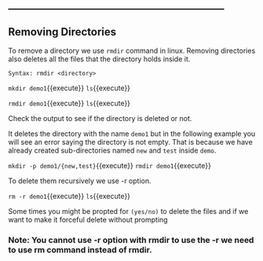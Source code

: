 ## ____________________________________________

## Removing Directories

To remove a directory we use `rmdir` command in linux. Removing directories also deletes all the files that the directory holds inside it.

`Syntax: rmdir <directory>`

`mkdir demo1`{{execute}}
`ls`{{execute}}

`rmdir demo1`{{execute}}
`ls`{{execute}} 

Check the output to see if the directory is deleted or not.


It deletes the directory with the name `demo1` but in the following example you will see an error saying the directory is not empty. That is because we have already created sub-directories named `new` and `test` inside `demo`.

`mkdir -p demo1/{new,test}`{{execute}}
`rmdir demo1`{{execute}}

To delete them recursively we use -r option.

`rm -r demo1`{{execute}} 
`ls`{{execute}}

Some times you might be propted for `(yes/no)` to delete the files and if we want to make it forceful delete without prompting 
### Note: You cannot use -r option with rmdir to use the -r we need to use rm command instead of rmdir.